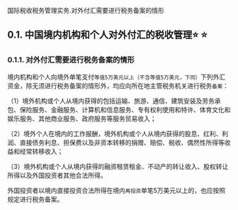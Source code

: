 国际税收税务管理实务.对外付汇需要进行税务备案的情形

## 0.1. 中国境内机构和个人对外付汇的税收管理:star: :star: 

### 0.1.1. 对外付汇需要进行税务备案的情形

境内机构和个人向境外单笔支付`等值5万美元以上（不含等值5万美元，下同）`下列外汇资金，除无须进行税务备案的情形外，均应向所在地主管税务机关进行税务`备案`：

（1）境外机构或个人从境内获得的包括运输、旅游、通信、建筑安装及劳务承包、保险服务、金融服务、计算机和信息服务、专有权利使用和特许、体育文化和娱乐服务、其他商业服务、政府服务等服务贸易收入；

（2）境外个人在境内的工作报酬，境外机构或个人从境内获得的股息、红利、利润、直接债务利息、担保费以及非资本转移的捐赠、赔偿、税收、偶然性所得等收益和经常转移收入；

（3）境外机构或个人从境内获得的融资租赁租金、不动产的转让收入、股权转让所得以及外国投资者其他合法所得。

外国投资者以境内直接投资合法所得在境内`再投资`单笔5万美元以上的，也应按照规定进行税务备案。
